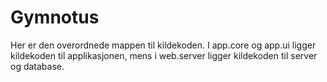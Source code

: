 # Gymnotus

Her er den overordnede mappen til kildekoden. I app.core og app.ui ligger kildekoden til applikasjonen, mens i web.server ligger kildekoden til server og database.

